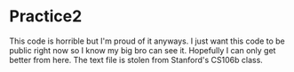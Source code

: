 # Practice2

This code is horrible but I'm proud of it anyways.
I just want this code to be public right now so I know my big bro can see it.
Hopefully I can only get better from here. The text file is stolen from Stanford's
CS106b class.
